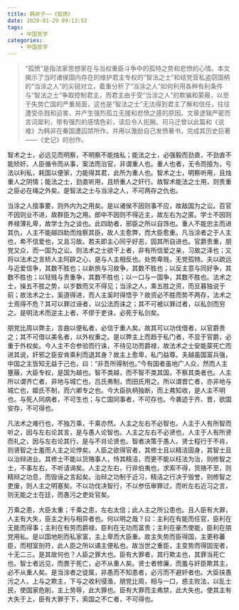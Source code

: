 ```yaml
---
title: 韩非子——《孤愤》
date: 2020-01-29 09:13:53
tags: 
    - 中国哲学
categories:
    - 中国哲学
---
```


> “孤愤”是指法家思想家在与当权重臣斗争中的孤特之势和悲愤的心情。本文揭示了当时诸侯国内存在的维护君主专权的“智法之士”和结党营私盗窃国柄的“当涂之人”的尖锐对立，着重分析了“当涂之人”如何利用各种有利条件与“智法之士”争取控制君主，而君主由于受“当涂之人”的欺骗和蒙蔽，以至于失势亡国的严重局面，这也是“智法之士”无法得到君主了解和信任，往往遭受杀戮和迫害，并产生强烈孤立无援和悲愤之感的原因。文章逻辑严密而言词犀利，带有强烈的感情色彩，读后令人扼腕。司马迁曾以此篇和《说难》为韩非在秦国遭囚禁所作，并用以激励自己发愤著书，完成其历史巨著——《史记》的创作。

智术之士，必远见而明察，不明察不能烛私；能法之士，必强毅而劲直，不劲直不能矫奸。人臣循令而从事，案法而治官，非谓重人也。重人也者，无令而擅为，亏法以利私，耗国以便家，力能得其君，此所为重人也。智术之士，明察听用，且烛重人之阴情；能法之士，劲直听用，且矫重人之奸行。故智术能法之士用，则贵重之臣必在绳之外矣。是智法之士与当涂之人，不可两存之仇也。


当涂之人擅事要，则外内为之用矣。是以诸侯不因则事不应，故敌国为之讼。百官不因则业不进，故群臣为之用。郎中不因则不得近主，故左右为之匿。学士不因则养禄薄礼卑，故学士为之谈也。此四助者，邪臣之所以自饰也。重人不能忠主而进其仇，人主不能越四助而烛察其臣，故人主愈弊，而大臣愈重。凡当涂者之于人主也，希不信爱也，又且习故。若夫即主心同乎好恶，固其所自进也。官爵贵重，朋党又众，而一国为之讼。则法术之士欲干上者，非有所信爱之亲，习故之泽也；又将以法术之言矫人主阿辟之心，是与人主相反也。处势卑贱，无党孤特。夫以疏远与近爱信争，其数不胜也；以新旅与习故争，其数不胜也；以反主意与同好争，其数不胜也；以轻贱与贵重争，其数不胜也；以一口与一国争，其数不胜也。法术之士，操五不胜之势，以岁数而又不得见；当涂之人，乘五胜之资，而旦暮独说于前；故法术之士，奚道得进，而人主奚时得悟乎？故资必不胜而势不两存，法术之士焉得不危？其可以罪过诬者，以公法而诛之；其不可被以罪过者，以私剑而穷之。是明法术而逆主上者，不僇于吏诛，必死于私剑矣。


朋党比周以弊主，言曲以便私者，必信于重人矣。故其可以功伐借者，以官爵贵之；其不可借以美名者，以外权重之。是以弊主上而趋于私门者，不显于官爵，必重于外权矣。今人主不合参验而行诛，不待见功而爵禄，故法术之士安能蒙死亡而进其说，奸邪之臣安肯乘利而退其身？故主上愈卑，私门益尊。夫越虽国富兵强，中国之主皆知无益于己也，曰：“非吾所得制也。”今有国者虽地广人众，然而人主壅蔽，大臣专权，是国为越也。智不类越，而不智不类其国，不察其类者也。人主所以谓齐亡者，非地与城亡也，吕氏弗制，而田氏用之。所以谓晋亡者，亦非地与城亡也，姬氏不制，而六卿专之也。今大臣执柄独断，而上弗知收，是人主不明也。与死人同病者，不可生也；与亡国同事者，不可存也。今袭迹于齐、晋，欲国安存，不可得也。


凡法术之难行也，不独万乘，千乘亦然。人主之左右不必智也，人主于人有所智而听之，因与左右论其言，是与愚人论智也。人主之左右不必贤也，人主于人有所贤而礼之，因与左右论其行，是与不肖论贤也。智者决策于愚人，贤士程行于不肖，则贤智之士羞而人主之论悖矣。人臣之欲得官者，其修士且以精洁固身，其智士且以治辩进业。其修士不能以货赂事人，恃其精洁，而更不能以枉法为治，则修智之士，不事左右，不听请谒矣。人主之左右，行非伯夷也，求索不得，货赂不至，则精辩之功息，而毁诬之言起矣。治辩之功制于近习，精洁之行决于毁誉，则修智之吏废，则人主之明塞矣。不以功伐决智行，不以参伍审罪过，而听左右近习之言，则无能之士在廷，而愚污之吏处官矣。


万乘之患，大臣太重；千乘之患，左右太信；此人主之所公患也。且人臣有大罪，人主有大失，臣主之利与相异者也。何以明之哉？曰：主利在有能而任官，臣利在无能而得事；主利在有劳而爵禄，臣利在无功而富贵；主利在豪杰使能，臣利在朋党用私。是以国地削而私家富，主上卑而大臣重。故主失势而臣得国，主更称蕃臣，而相室剖符，此人臣之所以谲主便私也。故当世之重臣，主变势而得固宠者，十无二三。是其故何也？人臣之罪大也。臣有大罪者，其行欺主也，其罪当死亡也。智士者远见，而畏于死亡，必不从重人矣。贤士者修廉，而羞与奸臣欺其主，必不从重人矣。是当涂者之徒属，非愚而不知患者，必污而不避奸者也。大臣挟愚污之人，上与之欺主，下与之收利侵渔，朋党比周，相与一口，惑主败法，以乱士民，使国家危削，主上劳辱，此大罪也。臣有大罪而主弗禁，此大失也。使其主有大失于上，臣有大罪于下，索国之不亡者，不可得也。